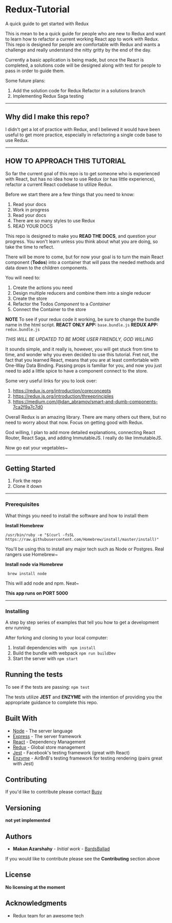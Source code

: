 # Redux-Tutorial
A quick guide to get started with Redux

This is mean to be a quick guide for people who are new to Redux and want to learn how to refactor a current working React app to work with Redux. This repo is designed for people are comfortable with Redux and wants a challenge and really understand the nitty gritty by the end of the day.

Currently a basic application is being made, but once the React is completed, a solutions code will be designed along with test for people to pass in order to guide them.

Some future plans:
1. Add the solution code for Redux Refactor in a solutions branch
2. Implementing Redux Saga testing

---

## Why did I make this repo?

I didn't get a lot of practice with Redux, and I believed it would have been useful to get more practice, especially in refactoring a single code base to use Redux.

---

## HOW TO APPROACH THIS TUTORIAL

So far the current goal of this repo is to get someone who is experienced with React, but has no idea how to use Redux (or has little experience), refactor a current React codebase to utilize Redux.

Before we start there are a few things that you need to know:
1. Read your docs
2. Work in progress
3. Read your docs
4. There are so many styles to use Redux
5. READ YOUR DOCS

This repo is designed to make you **READ THE DOCS**, and question your progress. You won't learn unless you think about what you are doing, so take the time to reflect.

There will be more to come, but for now your goal is to turn the main React component (**Todos**) into a container that will pass the needed methods and data down to the children components.

You will need to:
1. Create the actions you need
2. Design multiple reducers and combine them into a single reducer
3. Create the store
4. Refactor the Todos *Component* to a *Container*
5. Connect the Container to the store

**NOTE**
To see if your redux code it working, be sure to change the bundle name in the html script.
**REACT ONLY APP:** ```base.bundle.js```
**REDUX APP:** ```redux.bundle.js```

*THIS WILL BE UPDATED TO BE MORE USER FRIENDLY, GOD WILLING*

It sounds simple, and it really is, however, you will get stuck from time to time, and wonder why you even decided to use this tutorial. Fret not, the fact that you learned React, means that you are at least comfortable with One-Way Data Binding. Passing props is familiar for you, and now you just need to add a little spice to have a component connect to the store.

Some very useful links for you to look over:
1. https://redux.js.org/introduction/coreconcepts
2. https://redux.js.org/introduction/threeprinciples
3. https://medium.com/@dan_abramov/smart-and-dumb-components-7ca2f9a7c7d0

Overall Redux is an amazing library. There are many others out there, but no need to worry about that now. Focus on getting good with Redux.

God willing, I plan to add more detailed explanations, connecting React Router, React Saga, and adding ImmutableJS. I really do like ImmutableJS.

Now go eat your vegetables~

---

## Getting Started

1. Fork the repo
2. Clone it down

---

### Prerequisites

What things you need to install the software and how to install them

**Install Homebrew**

``` /usr/bin/ruby -e "$(curl -fsSL https://raw.githubusercontent.com/Homebrew/install/master/install)" ```

You'll be using this to install any major tech such as Node or Postgres. Real rangers use Homebrew~

**Install node via Homebrew**

``` brew install node```

This will add node and npm. Neat~

**This app runs on PORT 5000**

---

### Installing

A step by step series of examples that tell you how to get a development env running

After forking and cloning to your local computer:

1. Install dependencies with ``` npm install```
2. Build the bundle with webpack ```npm run buildDev```
3. Start the server with ```npm start```

## Running the tests

To see if the tests are passing:
``` npm test ```

The tests utilize **JEST** and **ENZYME** with the intention of providing you the appropriate guidance to complete this repo.

## Built With

* [Node](http://www.nodejs.org) - The server language
* [Express](https://www.expressjs.com) - The server framework
* [React](https://www.reactjs.org/) - Dependency Management
* [Redux](https://redux.js.org) - Global store management
* [Jest](https://jestjs.io) - Facebook's testing framework (great with React)
* [Enzyme](https://airbnb.io/enzyme/) - AirBnB's testing framework for testing rendering (pairs great with Jest)

## Contributing

If you'd like to contribute please contact [Busy](oro1919@gmail.com)

## Versioning

**not yet implemented**

## Authors

* **Makan Azarshahy** - *Initial work* - [BardsBallad](https://github.com/Busyreadingsomething)

If you would like to contribute please see the **Contributing** section above

## License

**No licensing at the moment**

## Acknowledgments

* Redux team for an awesome tech
